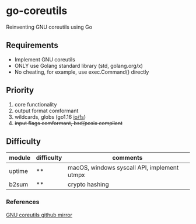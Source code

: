 # go-coreutils
Reinventing GNU coreutils using Go

## Requirements
- Implement GNU coreutils
- ONLY use Golang standard library (std, golang.org/x)
- No cheating, for example, use exec.Command() directly

## Priority
1. core functionality
2. output format comformant
3. wildcards, globs (go1.16 [io/fs](https://tip.golang.org/doc/go1.16#fs))
4. ~~input flags comformant, bsd/posix compliant~~

## Difficulty

|module | difficulty | comments |
|-------|------------|----------|
|uptime | ** | macOS, windows syscall API, implement utmpx |
|b2sum| ** | crypto hashing|


### References
[GNU coreutils github mirror](//https://github.com/coreutils/coreutils)